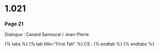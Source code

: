 # 1.021

### Page 21

Dialogue : Canard Samouraï / Jean-Pierre

{% tabs %}
{% tab title="First Tab" %}
CS : 
{% endtab %}
{% endtabs %}

